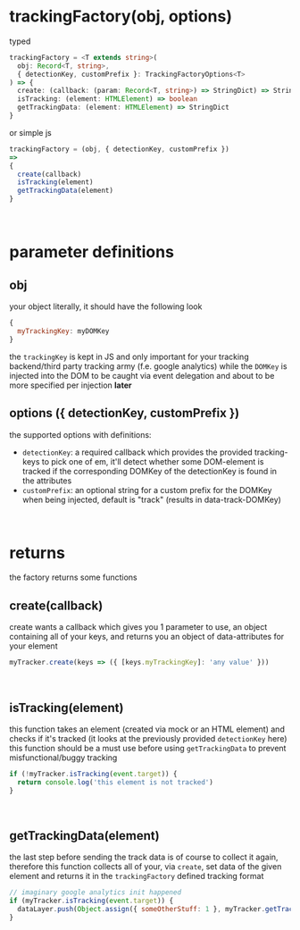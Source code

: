 # trackingFactory(obj, options)

typed

```ts
trackingFactory = <T extends string>(
  obj: Record<T, string>,
  { detectionKey, customPrefix }: TrackingFactoryOptions<T>
) => {
  create: (callback: (param: Record<T, string>) => StringDict) => StringDict
  isTracking: (element: HTMLElement) => boolean
  getTrackingData: (element: HTMLElement) => StringDict
}
```

or simple js

```js
trackingFactory = (obj, { detectionKey, customPrefix })
=>
{
  create(callback)
  isTracking(element)
  getTrackingData(element)
}
```

<br />

# parameter definitions

## obj

your object literally, it should have the following look

```js
{
  myTrackingKey: myDOMKey
}
```

the `trackingKey` is kept in JS and only important for your tracking backend/third party tracking army (f.e. google analytics) while the `DOMKey` is injected into the DOM to be caught via event delegation and about to be more specified per injection **later**

## options ({ detectionKey, customPrefix })

the supported options with definitions:

- `detectionKey`: a required callback which provides the provided tracking-keys to pick one of em, it'll detect whether some DOM-element is tracked if the corresponding DOMKey of the detectionKey is found in the attributes
- `customPrefix`: an optional string for a custom prefix for the DOMKey when being injected, default is "track" (results in data-track-DOMKey)

<br />

# returns

the factory returns some functions

## create(callback)

create wants a callback which gives you 1 parameter to use, an object containing all of your keys, and returns you an object of data-attributes for your element

```js
myTracker.create(keys => ({ [keys.myTrackingKey]: 'any value' }))
```

<br />

## isTracking(element)

this function takes an element (created via mock or an HTML element) and checks if it's tracked (it looks at the previously provided `detectionKey` here) <br />
this function should be a must use before using `getTrackingData` to prevent misfunctional/buggy tracking

```js
if (!myTracker.isTracking(event.target)) {
  return console.log('this element is not tracked')
}
```

<br />

## getTrackingData(element)

the last step before sending the track data is of course to collect it again, therefore this function collects all of your, via `create`, set data of the given element and returns it in the `trackingFactory` defined tracking format

```js
// imaginary google analytics init happened
if (myTracker.isTracking(event.target)) {
  dataLayer.push(Object.assign({ someOtherStuff: 1 }, myTracker.getTrackingData(event.target)))
}
```
